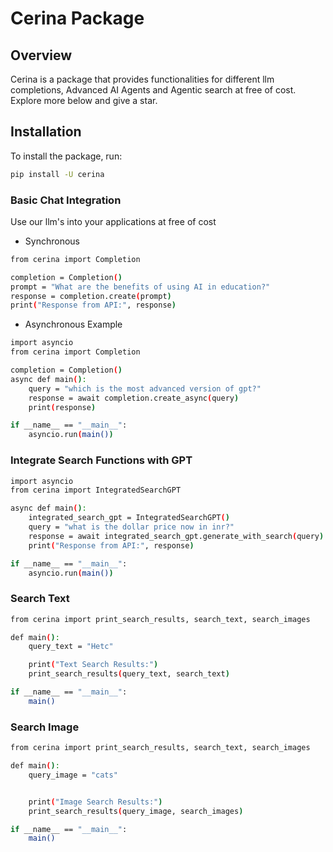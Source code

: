 # Cerina Package

## Overview
Cerina is a package that provides functionalities for different llm completions, Advanced AI Agents and Agentic search at free of cost. Explore more below and give a star.

## Installation
To install the package, run:

```sh
pip install -U cerina
```
### Basic Chat Integration
Use our llm's into your applications at free of cost

- Synchronous

```bash
from cerina import Completion

completion = Completion()
prompt = "What are the benefits of using AI in education?"
response = completion.create(prompt)
print("Response from API:", response)
```
- Asynchronous Example

```bash
import asyncio
from cerina import Completion

completion = Completion()
async def main():
    query = "which is the most advanced version of gpt?"
    response = await completion.create_async(query)
    print(response)

if __name__ == "__main__":
    asyncio.run(main())
```

### Integrate Search Functions with GPT

```bash
import asyncio
from cerina import IntegratedSearchGPT

async def main():
    integrated_search_gpt = IntegratedSearchGPT()
    query = "what is the dollar price now in inr?"
    response = await integrated_search_gpt.generate_with_search(query)
    print("Response from API:", response)

if __name__ == "__main__":
    asyncio.run(main())
```

### Search Text

```bash
from cerina import print_search_results, search_text, search_images

def main():
    query_text = "Hetc"

    print("Text Search Results:")
    print_search_results(query_text, search_text)

if __name__ == "__main__":
    main()
```

### Search Image

```bash
from cerina import print_search_results, search_text, search_images

def main():
    query_image = "cats"


    print("Image Search Results:")
    print_search_results(query_image, search_images)

if __name__ == "__main__":
    main()
```



